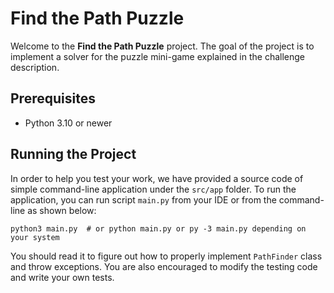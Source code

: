 # Find the Path Puzzle

Welcome to the **Find the Path Puzzle** project. The goal of the project is to implement a solver for the puzzle mini-game explained in the challenge description.

## Prerequisites

* Python 3.10 or newer

## Running the Project

In order to help you test your work, we have provided a source code of simple command-line application under the `src/app` folder. To run the application, you can run script `main.py` from your IDE or from the command-line as shown below:
```
python3 main.py  # or python main.py or py -3 main.py depending on your system
```

You should read it to figure out how to properly implement `PathFinder` class and throw exceptions. You are also encouraged to modify the testing code and write your own tests.
